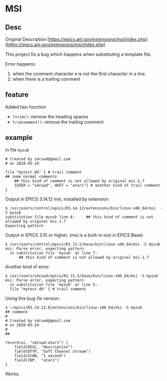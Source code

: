 # MSI

## Desc

Original Description [https://epics.anl.gov/extensions/msi/index.php](https://epics.anl.gov/extensions/msi/index.php)

This project fix a bug which happens when substituting a template file.

Error happens:

1. when the comment character `#` is not the first character in a line.
2. when there is a trailing comment

## feature

Added two function
- `ltrim()`: remove the heading spaces
- `trimcomment()`: remove the trailing comment

## example

in file `mysub`
```
# Created by sdcswd@gmail.com
# on 2020-05-24

file "mytest.db" { # trail comment
## some normal comments
    ## this kind of comment is not allowed by original msi-1.7
    {USER = "sdcswd", HOST = "atari"} # another kind of trail comment
}
```

Output in EPICS 3.14.12 msi, installed by extension
```
$ /usr/users/control/epics/R3.14.12/extensions/bin/linux-x86_64/msi  -S mysub
substitution file mysub line 6:     ## this kind of comment is not allowed by original msi-1.7
Expecting pattern

```

Output in EPICS 3.15 or higher, (msi is a built-in tool in EPICS Base)
```
$ /usr/users/control/epics/R3.15.5/base/bin/linux-x86_64/msi -S mysub
msi: Parse error, expecting pattern
  in substitution file 'mysub' at line 7:
      ## this kind of comment is not allowed by original msi-1.7

```

Another kind of error:
```
$ /usr/users/sdcswd/epics/R3.15.5/base/bin/linux-x86_64/msi -S mysub
msi: Parse error, expecting pattern
  in substitution file 'mysub' at line 5:
  file "mytest.db" { # trail comment

```

Using this bug-fix version:
```
$ ~/epics/R3.14.12.8/extensions/bin/linux-x86_64/msi -S mysub
## comment
#
# Created by sdcswd@gmail.com
# on 2020-05-24
#
##

record(ai, "sdcswd:atari") {
    field(DESC, "description")
    field(DTYP, "Soft Channel stream")
    field(SCAN, "1 second")
    field(INP,  "atari")
}
```

Works.

